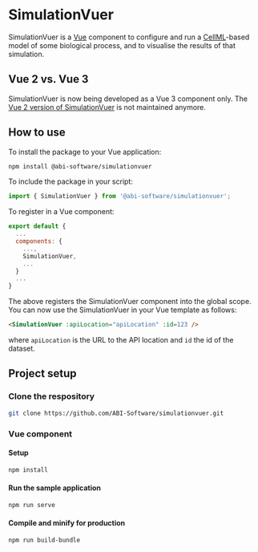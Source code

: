 # SimulationVuer

SimulationVuer is a [Vue](https://vuejs.org/) component to configure and run a [CellML](https://cellml.org/)-based model of some biological process, and to visualise the results of that simulation.

## Vue 2 vs. Vue 3

SimulationVuer is now being developed as a Vue 3 component only.
The [Vue 2 version of SimulationVuer](https://github.com/ABI-Software/simulationvuer/tree/vue2) is not maintained anymore.

## How to use

To install the package to your Vue application:

```bash
npm install @abi-software/simulationvuer
```

To include the package in your script:

```javascript
import { SimulationVuer } from '@abi-software/simulationvuer';
```

To register in a Vue component:

```javascript
export default {
  ...
  components: {
    ...,
    SimulationVuer,
    ...
  }
  ...
}
```

The above registers the SimulationVuer component into the global scope.
You can now use the SimulationVuer in your Vue template as follows:

```html
<SimulationVuer :apiLocation="apiLocation" :id=123 />
```

where `apiLocation` is the URL to the API location and `id` the id of the dataset.

## Project setup

### Clone the respository

```bash
git clone https://github.com/ABI-Software/simulationvuer.git
```

### Vue component

#### Setup

```bash
npm install
```

#### Run the sample application

```bash
npm run serve
```

#### Compile and minify for production

```bash
npm run build-bundle
```
